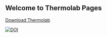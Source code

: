 ## Welcome to Thermolab Pages

[Download Thermolab](https://github.com/hansjcv/Thermolab/releases/download/v22.03.07/Thermolab_March_2022.zip)

[![DOI](https://zenodo.org/badge/DOI/10.5281/zenodo.6334839.svg)](https://doi.org/10.5281/zenodo.6334839)
